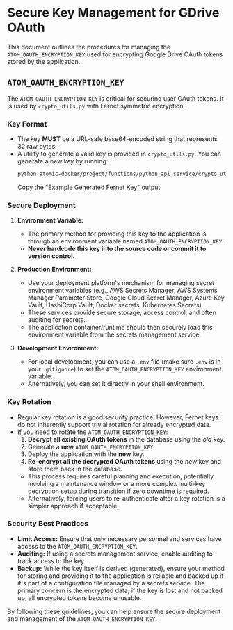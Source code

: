 # Secure Key Management for GDrive OAuth

This document outlines the procedures for managing the `ATOM_OAUTH_ENCRYPTION_KEY` used for encrypting Google Drive OAuth tokens stored by the application.

## `ATOM_OAUTH_ENCRYPTION_KEY`

The `ATOM_OAUTH_ENCRYPTION_KEY` is critical for securing user OAuth tokens. It is used by `crypto_utils.py` with Fernet symmetric encryption.

### Key Format

*   The key **MUST** be a URL-safe base64-encoded string that represents 32 raw bytes.
*   A utility to generate a valid key is provided in `crypto_utils.py`. You can generate a new key by running:
    ```bash
    python atomic-docker/project/functions/python_api_service/crypto_utils.py
    ```
    Copy the "Example Generated Fernet Key" output.

### Secure Deployment

1.  **Environment Variable:**
    *   The primary method for providing this key to the application is through an environment variable named `ATOM_OAUTH_ENCRYPTION_KEY`.
    *   **Never hardcode this key into the source code or commit it to version control.**

2.  **Production Environment:**
    *   Use your deployment platform's mechanism for managing secret environment variables (e.g., AWS Secrets Manager, AWS Systems Manager Parameter Store, Google Cloud Secret Manager, Azure Key Vault, HashiCorp Vault, Docker secrets, Kubernetes Secrets).
    *   These services provide secure storage, access control, and often auditing for secrets.
    *   The application container/runtime should then securely load this environment variable from the secrets management service.

3.  **Development Environment:**
    *   For local development, you can use a `.env` file (make sure `.env` is in your `.gitignore`) to set the `ATOM_OAUTH_ENCRYPTION_KEY` environment variable.
    *   Alternatively, you can set it directly in your shell environment.

### Key Rotation

*   Regular key rotation is a good security practice. However, Fernet keys do not inherently support trivial rotation for already encrypted data.
*   If you need to rotate the `ATOM_OAUTH_ENCRYPTION_KEY`:
    1.  **Decrypt all existing OAuth tokens** in the database using the *old* key.
    2.  Generate a **new** `ATOM_OAUTH_ENCRYPTION_KEY`.
    3.  Deploy the application with the **new** key.
    4.  **Re-encrypt all the decrypted OAuth tokens** using the *new* key and store them back in the database.
    *   This process requires careful planning and execution, potentially involving a maintenance window or a more complex multi-key decryption setup during transition if zero downtime is required.
    *   Alternatively, forcing users to re-authenticate after a key rotation is a simpler approach if acceptable.

### Security Best Practices

*   **Limit Access:** Ensure that only necessary personnel and services have access to the `ATOM_OAUTH_ENCRYPTION_KEY`.
*   **Auditing:** If using a secrets management service, enable auditing to track access to the key.
*   **Backup:** While the key itself is derived (generated), ensure your method for storing and providing it to the application is reliable and backed up if it's part of a configuration file managed by a secrets service. The primary concern is the encrypted data; if the key is lost and not backed up, all encrypted tokens become unusable.

By following these guidelines, you can help ensure the secure deployment and management of the `ATOM_OAUTH_ENCRYPTION_KEY`.
